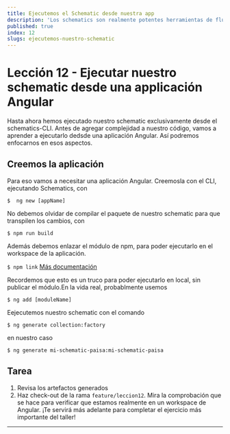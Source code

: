 ```yaml
---
title: Ejecutemos el Schematic desde nuestra app
description: 'Los schematics son realmente potentes herramientas de flujo de trabajo, para modificar nuestro workspace. ¡Veamoslo!'
published: true
index: 12
slugs: ejecutemos-nuestro-schematic
---
```


# Lección 12 - Ejecutar nuestro schematic desde una applicación Angular

Hasta ahora hemos ejecutado nuestro schematic exclusivamente desde el schematics-CLI. Antes de agregar complejidad a nuestro código, vamos a aprender a ejecutarlo dedsde una aplicación Angular. Así podremos enfocarnos en esos aspectos.

## Creemos la aplicación

 Para eso vamos a necesitar una aplicación Angular. Creemosla con el CLI, ejecutando Schematics, con 

```$  ng new [appName]```

No debemos olvidar de compilar el paquete de nuestro schematic para que transpilen los cambios, con

```$ npm run build```

Además  debemos enlazar el módulo de npm, para poder ejecutarlo en el workspace de la aplicación. 

```$ npm link```
[Más documentación](https://docs.npmjs.com/cli/link)

Recordemos que esto es un truco para poder ejecutarlo en local, sin publicar el módulo.En la vida real, probablmente usemos

```$ ng add [moduleName]```

Eejecutemos nuestro schematic con el comando

```$ ng generate collection:factory```

en nuestro caso

```$ ng generate mi-schematic-paisa:mi-schematic-paisa```

## Tarea

1. Revisa los artefactos generados
2. Haz check-out de la rama `feature/leccion12`. Mira la comprobación que se hace para verificar que estamos realmente en un workspace de Angular. ¡Te servirá más adelante para completar el ejercicio más importante del taller!

---